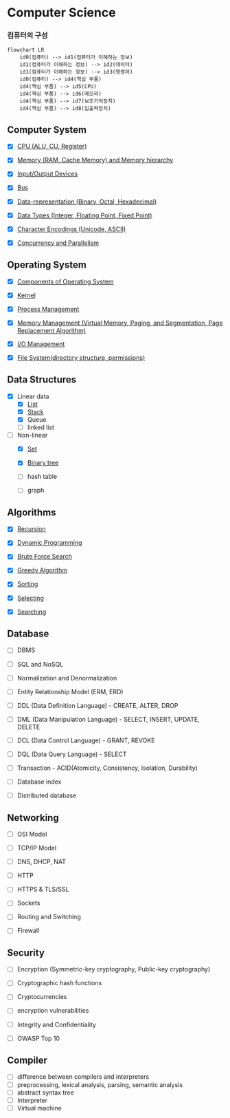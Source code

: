# Computer Science


### 컴퓨터의 구성

```mermaid
flowchart LR
    id0(컴퓨터) --> id1(컴퓨터가 이해하는 정보)
    id1(컴퓨터가 이해하는 정보) --> id2(데이터)
    id1(컴퓨터가 이해하는 정보) --> id3(명령어)
    id0(컴퓨터) --> id4(핵심 부품)
    id4(핵심 부품) --> id5(CPU)
    id4(핵심 부품) --> id6(메모리)
    id4(핵심 부품) --> id7(보조기억장치)
    id4(핵심 부품) --> id8(입출력장치)
```


## Computer System

* [x] [CPU (ALU, CU, Register)](computer-system/cpu.md)
* [x] [Memory (RAM, Cache Memory) and Memory hierarchy](computer-system/memory.md)
* [x] [Input/Output Devices](computer-system/io-devices.md)
* [x] [Bus](computer-system/bus.md)
* [x] [Data-representation (Binary, Octal, Hexadecimal)](computer-system/data-representation.md)
* [x] [Data Types (Integer, Floating Point, Fixed Point)](computer-system/data-types.md)
* [x] [Character Encodings (Unicode, ASCII)](computer-system/character-encodings.md)
* [x] [Concurrency and Parallelism](computer-system/concurrency-and-parallelism.md)


## Operating System

* [x] [Components of Operating System](operating-system/components.md)
* [x] [Kernel](operating-system/kernel.md)
* [x] [Process Management](operating-system/process-management.md)
* [x] [Memory Management (Virtual Memory, Paging, and Segmentation, Page Replacement Algorithm)](operating-system/memory-management.md)
* [x] [I/O Management](operating-system/io-management.md)
* [x] [File System(directory structure, permissions)](operating-system/file-system.md)


## Data Structures

* [x] Linear data
  * [x] [List](data-structures/list.md)
  * [x] [Stack](data-structures/stack.md)
  * [x] Queue
  * [ ] linked list
* [ ] Non-linear
  * [x] [Set](data-structures/set.md)
  * [x] [Binary tree](data-structures/binary-tree.md)
  * [ ] hash table
  * [ ] graph


## Algorithms

* [x] [Recursion](algorithms/recursion.md)
* [x] [Dynamic Programming](algorithms/dynamic-programming.md)
* [x] [Brute Force Search](algorithms/brute-force-search.md)
* [x] [Greedy Algorithm](algorithms/greedy-algorithm.md)
* [x] [Sorting](algorithms/sorting.md)
* [x] [Selecting](algorithms/selecting.md)
* [x] [Searching](algorithms/searching.md)


## Database

* [ ] DBMS
* [ ] SQL and NoSQL
* [ ] Normalization and Denormalization
* [ ] Entity Relationship Model (ERM, ERD)
* [ ] DDL (Data Definition Language) - CREATE, ALTER, DROP
* [ ] DML (Data Manipulation Language) - SELECT, INSERT, UPDATE, DELETE
* [ ] DCL (Data Control Language) - GRANT, REVOKE
* [ ] DQL (Data Query Language) - SELECT
* [ ] Transaction - ACID(Atomicity, Consistency, Isolation, Durability)
* [ ] Database index
* [ ] Distributed database


## Networking

* [ ] OSI Model
* [ ] TCP/IP Model
* [ ] DNS, DHCP, NAT
* [ ] HTTP
* [ ] HTTPS & TLS/SSL
* [ ] Sockets
* [ ] Routing and Switching
* [ ] Firewall


## Security

* [ ] Encryption (Symmetric-key cryptography, Public-key cryptography)
* [ ] Cryptographic hash functions
* [ ] Cryptocurrencies
* [ ] encryption vulnerabilities
* [ ] Integrity and Confidentiality
* [ ] OWASP Top 10


## Compiler

* [ ] difference between compilers and interpreters
* [ ] preprocessing, lexical analysis, parsing, semantic analysis
* [ ] abstract syntax tree
* [ ] Interpreter
* [ ] Virtual machine
